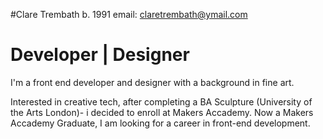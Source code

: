 #Clare Trembath
b. 1991
email: claretrembath@ymail.com 

# Developer | Designer
I'm a front end developer and designer with a background in fine art. 

Interested in creative tech, after completing a BA Sculpture (University of the Arts London)- i decided to enroll at Makers Accademy. 
Now a Makers Accademy Graduate, I am looking for a career in front-end development.


